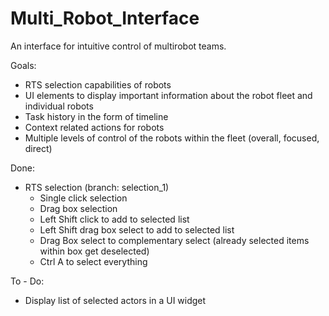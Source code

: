 # Multi_Robot_Interface

An interface for intuitive control of multirobot teams.

Goals:
- RTS selection capabilities of robots
- UI elements to display important information about the robot fleet and individual robots
- Task history in the form of timeline
- Context related actions for robots
- Multiple levels of control of the robots within the fleet (overall, focused, direct)

Done:
- RTS selection (branch: selection_1)
  - Single click selection
  - Drag box selection
  - Left Shift click to add to selected list
  - Left Shift drag box select to add to selected list
  - Drag Box select to complementary select (already selected items within box get deselected)
  - Ctrl A to select everything

To - Do:
  - Display list of selected actors in a UI widget

